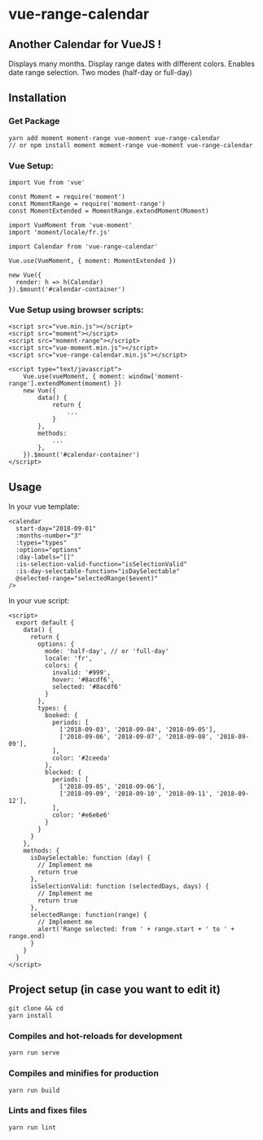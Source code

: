 # vue-range-calendar

## Another Calendar for VueJS !

Displays many months. Display range dates with different colors. Enables date range selection. Two modes (half-day or full-day)

## Installation

### Get Package

```
yarn add moment moment-range vue-moment vue-range-calendar
// or npm install moment moment-range vue-moment vue-range-calendar
```

### Vue Setup:
```
import Vue from 'vue'

const Moment = require('moment')
const MomentRange = require('moment-range')
const MomentExtended = MomentRange.extendMoment(Moment)

import VueMoment from 'vue-moment'
import 'moment/locale/fr.js'

import Calendar from 'vue-range-calendar'

Vue.use(VueMoment, { moment: MomentExtended })

new Vue({
  render: h => h(Calendar)
}).$mount('#calendar-container')

```

### Vue Setup using browser scripts:
```
<script src="vue.min.js"></script>
<script src="moment"></script>
<script src="moment-range"></script>
<script src="vue-moment.min.js"></script>
<script src="vue-range-calendar.min.js"></script>

<script type="text/javascript">
    Vue.use(vueMoment, { moment: window['moment-range'].extendMoment(moment) })
    new Vue({
        data() {
            return {
                ...
            }
        },
        methods:
            ...
        },
    }).$mount('#calendar-container')
</script>

```

## Usage

In your vue template:
```
<calendar
  start-day="2018-09-01"
  :months-number="3"
  :types="types"
  :options="options"
  :day-labels="[]"
  :is-selection-valid-function="isSelectionValid"
  :is-day-selectable-function="isDaySelectable"
  @selected-range="selectedRange($event)"
/>
```

In your vue script:
```
<script>
  export default {
    data() {
      return {
        options: {
          mode: 'half-day', // or 'full-day'
          locale: 'fr',
          colors: {
            invalid: '#999',
            hover: '#8acdf6',
            selected: '#8acdf6'
          }
        },
        types: {
          booked: {
            periods: [
              ['2018-09-03', '2018-09-04', '2018-09-05'],
              ['2018-09-06', '2018-09-07', '2018-09-08', '2018-09-09'],
            ],
            color: '#2ceeda'
          },
          blocked: {
            periods: [
              ['2018-09-05', '2018-09-06'],
              ['2018-09-09', '2018-09-10', '2018-09-11', '2018-09-12'],
            ],
            color: '#e6e6e6'
          }
        }
      }
    },
    methods: {
      isDaySelectable: function (day) {
        // Implement me
        return true
      },
      isSelectionValid: function (selectedDays, days) {
        // Implement me
        return true
      },
      selectedRange: function(range) {
        // Implement me
        alert('Range selected: from ' + range.start + ' to ' + range.end)
      }
    }
  }
</script>
```

## Project setup (in case you want to edit it)
```
git clone && cd
yarn install
```

### Compiles and hot-reloads for development
```
yarn run serve
```

### Compiles and minifies for production
```
yarn run build
```

### Lints and fixes files
```
yarn run lint
```
